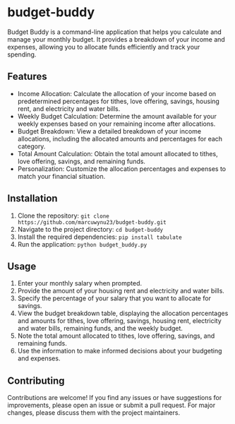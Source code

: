 # budget-buddy

Budget Buddy is a command-line application that helps you calculate and manage your monthly budget. It provides a breakdown of your income and expenses, allowing you to allocate funds efficiently and track your spending.

## Features

- Income Allocation: Calculate the allocation of your income based on predetermined percentages for tithes, love offering, savings, housing rent, and electricity and water bills.
- Weekly Budget Calculation: Determine the amount available for your weekly expenses based on your remaining income after allocations.
- Budget Breakdown: View a detailed breakdown of your income allocations, including the allocated amounts and percentages for each category.
- Total Amount Calculation: Obtain the total amount allocated to tithes, love offering, savings, and remaining funds.
- Personalization: Customize the allocation percentages and expenses to match your financial situation.

## Installation

1. Clone the repository: `git clone https://github.com/marcuwynu23/budget-buddy.git`
2. Navigate to the project directory: `cd budget-buddy`
3. Install the required dependencies: `pip install tabulate`
4. Run the application: `python budget_buddy.py`

## Usage

1. Enter your monthly salary when prompted.
2. Provide the amount of your housing rent and electricity and water bills.
3. Specify the percentage of your salary that you want to allocate for savings.
4. View the budget breakdown table, displaying the allocation percentages and amounts for tithes, love offering, savings, housing rent, electricity and water bills, remaining funds, and the weekly budget.
5. Note the total amount allocated to tithes, love offering, savings, and remaining funds.
6. Use the information to make informed decisions about your budgeting and expenses.

## Contributing

Contributions are welcome! If you find any issues or have suggestions for improvements, please open an issue or submit a pull request. For major changes, please discuss them with the project maintainers.
